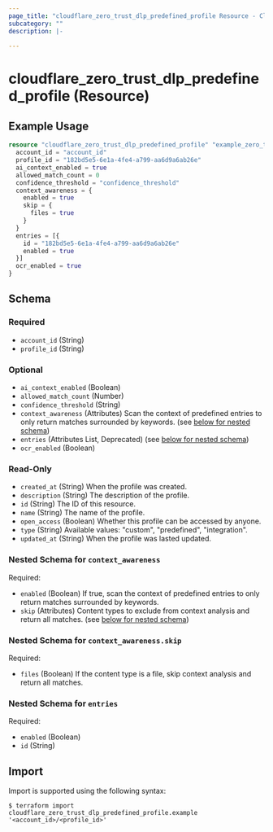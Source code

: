 ```yaml
---
page_title: "cloudflare_zero_trust_dlp_predefined_profile Resource - Cloudflare"
subcategory: ""
description: |-
  
---
```


# cloudflare_zero_trust_dlp_predefined_profile (Resource)



## Example Usage

```terraform
resource "cloudflare_zero_trust_dlp_predefined_profile" "example_zero_trust_dlp_predefined_profile" {
  account_id = "account_id"
  profile_id = "182bd5e5-6e1a-4fe4-a799-aa6d9a6ab26e"
  ai_context_enabled = true
  allowed_match_count = 0
  confidence_threshold = "confidence_threshold"
  context_awareness = {
    enabled = true
    skip = {
      files = true
    }
  }
  entries = [{
    id = "182bd5e5-6e1a-4fe4-a799-aa6d9a6ab26e"
    enabled = true
  }]
  ocr_enabled = true
}
```

<!-- schema generated by tfplugindocs -->
## Schema

### Required

- `account_id` (String)
- `profile_id` (String)

### Optional

- `ai_context_enabled` (Boolean)
- `allowed_match_count` (Number)
- `confidence_threshold` (String)
- `context_awareness` (Attributes) Scan the context of predefined entries to only return matches surrounded by keywords. (see [below for nested schema](#nestedatt--context_awareness))
- `entries` (Attributes List, Deprecated) (see [below for nested schema](#nestedatt--entries))
- `ocr_enabled` (Boolean)

### Read-Only

- `created_at` (String) When the profile was created.
- `description` (String) The description of the profile.
- `id` (String) The ID of this resource.
- `name` (String) The name of the profile.
- `open_access` (Boolean) Whether this profile can be accessed by anyone.
- `type` (String) Available values: "custom", "predefined", "integration".
- `updated_at` (String) When the profile was lasted updated.

<a id="nestedatt--context_awareness"></a>
### Nested Schema for `context_awareness`

Required:

- `enabled` (Boolean) If true, scan the context of predefined entries to only return matches surrounded by keywords.
- `skip` (Attributes) Content types to exclude from context analysis and return all matches. (see [below for nested schema](#nestedatt--context_awareness--skip))

<a id="nestedatt--context_awareness--skip"></a>
### Nested Schema for `context_awareness.skip`

Required:

- `files` (Boolean) If the content type is a file, skip context analysis and return all matches.



<a id="nestedatt--entries"></a>
### Nested Schema for `entries`

Required:

- `enabled` (Boolean)
- `id` (String)

## Import

Import is supported using the following syntax:

```shell
$ terraform import cloudflare_zero_trust_dlp_predefined_profile.example '<account_id>/<profile_id>'
```
